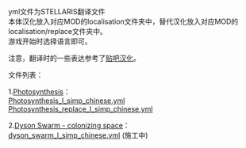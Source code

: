 yml文件为STELLARIS翻译文件  
本体汉化放入对应MOD的localisation文件夹中，替代汉化放入对应MOD的localisation/replace文件夹中。  
游戏开始时选择语言即可。  

注意，翻译时的一些表达参考了[贴吧汉化](https://steamcommunity.com/sharedfiles/filedetails/?id=683409704  "Steam创意工坊")。  

文件列表：

1.[Photosynthesis](https://steamcommunity.com/sharedfiles/filedetails/?id=1903626314  "Steam创意工坊")：  
  [Photosynthesis_l_simp_chinese.yml](/Photosynthesis_l_simp_chinese.yml)    
  [Photosynthesis_replace_l_simp_chinese.yml](/Photosynthesis_replace_l_simp_chinese.yml)  
  
2.[Dyson Swarm - colonizing space](https://steamcommunity.com/sharedfiles/filedetails/?id=1624127196  "Steam创意工坊")：  
  [dyson_swarm_l_simp_chinese.yml](/dyson_swarm_l_simp_chinese.yml) (施工中)  
